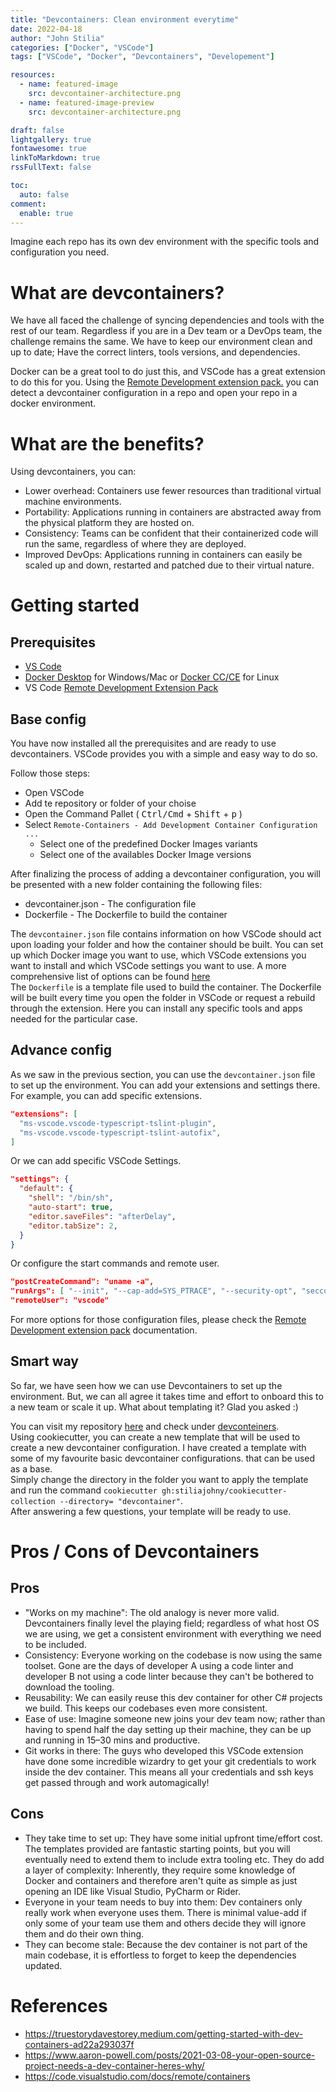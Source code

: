 ```yaml
---
title: "Devcontainers: Clean environment everytime"
date: 2022-04-18
author: "John Stilia"
categories: ["Docker", "VSCode"]
tags: ["VSCode", "Docker", "Devcontainers", "Developement"]

resources:
  - name: featured-image
    src: devcontainer-architecture.png
  - name: featured-image-preview
    src: devcontainer-architecture.png

draft: false
lightgallery: true
fontawesome: true
linkToMarkdown: true
rssFullText: false

toc:
  auto: false
comment:
  enable: true
---
```


<style>
img {
    box-shadow: inset 10px 10px 60px #fff;
    -moz-border-radius:25px;
    border-radius:10px;
}
</style>

Imagine each repo has its own dev environment with the specific tools and configuration you need.

<!--more-->

# What are devcontainers?

We have all faced the challenge of syncing dependencies and tools with the rest of our team. Regardless if you are in a Dev team or a DevOps team, the challenge remains the same. We have to keep our environment clean and up to date; Have the correct linters, tools versions, and dependencies.

Docker can be a great tool to do just this, and VSCode has a great extension to do this for you.
Using the [Remote Development extension pack.](https://aka.ms/vscode-remote/download/extension) you can detect a devcontainer configuration in a repo and open your repo in a docker environment.

# What are the benefits?

Using devcontainers, you can:

- Lower overhead: Containers use fewer resources than traditional virtual machine environments.
- Portability: Applications running in containers are abstracted away from the physical platform they are hosted on.
- Consistency: Teams can be confident that their containerized code will run the same, regardless of where they are deployed.
- Improved DevOps: Applications running in containers can easily be scaled up and down, restarted and patched due to their virtual nature.

# Getting started

## Prerequisites

- [VS Code](https://code.visualstudio.com/download)
- [Docker Desktop](https://www.docker.com/products/docker-desktop/) for Windows/Mac or [Docker CC/CE](https://docs.docker.com/get-docker/) for Linux
- VS Code [Remote Development Extension Pack](https://marketplace.visualstudio.com/items?itemName=ms-vscode-remote.vscode-remote-extensionpack)

## Base config

You have now installed all the prerequisites and are ready to use devcontainers.
VSCode provides you with a simple and easy way to do so.

Follow those steps:

- Open VSCode
- Add te repository or folder of your choise
- Open the Command Pallet ( <kbd>Ctrl/Cmd</kbd> + <kbd>Shift</kbd> + <kbd>p</kbd> )
- Select `Remote-Containers - Add Development Container Configuration ...`
  - Select one of the predefined Docker Images variants
  - Select one of the availables Docker Image versions

After finalizing the process of adding a devcontainer configuration, you will be presented with a new folder containing the following files:

- devcontainer.json - The configuration file
- Dockerfile - The Dockerfile to build the container

The `devcontainer.json` file contains information on how VSCode should act upon loading your folder and how the container should be built.
You can set up which Docker image you want to use, which VSCode extensions you want to install and which VSCode settings you want to use.
A more comprehensive list of options can be found [here](https://code.visualstudio.com/docs/remote/devcontainerjson-reference)<br>
The `Dockerfile` is a template file used to build the container. The Dockerfile will be built every time you open the folder in VSCode or request a rebuild through the extension. Here you can install any specific tools and apps needed for the particular case.

## Advance config

As we saw in the previous section, you can use the `devcontainer.json` file to set up the environment. You can add your extensions and settings there.
For example, you can add specific extensions.

```json
"extensions": [
  "ms-vscode.vscode-typescript-tslint-plugin",
  "ms-vscode.vscode-typescript-tslint-autofix",
]
```

Or we can add specific VSCode Settings.

```json
"settings": {
  "default": {
    "shell": "/bin/sh",
    "auto-start": true,
    "editor.saveFiles": "afterDelay",
    "editor.tabSize": 2,
  }
}
```

Or configure the start commands and remote user.

```json
"postCreateCommand": "uname -a",
"runArgs": [ "--init", "--cap-add=SYS_PTRACE", "--security-opt", "seccomp=unconfined" ],
"remoteUser": "vscode"
```

For more options for those configuration files, please check the [Remote Development extension pack](https://code.visualstudio.com/docs/remote/devcontainerjson-reference) documentation.

## Smart way

So far, we have seen how we can use Devcontainers to set up the environment. But, we can all agree it takes time and effort to onboard this to a new team or scale it up.
What about templating it? Glad you asked :)

You can visit my repository [here](https://github.com/stiliajohny/cookiecutter-collection) and check under [devconteiners](https://github.com/stiliajohny/cookiecutter-collection/tree/main/devcontainer).
<br>
Using cookiecutter, you can create a new template that will be used to create a new devcontainer configuration. I have created a template with some of my favourite basic devcontainer configurations. that can be used as a base. <br>
Simply change the directory in the folder you want to apply the template and run the command `cookiecutter gh:stiliajohny/cookiecutter-collection --directory= "devcontainer"`.<br>
After answering a few questions, your template will be ready to use.

# Pros / Cons of Devcontainers

## Pros

- "Works on my machine": The old analogy is never more valid. Devcontainers finally level the playing field; regardless of what host OS we are using, we get a consistent environment with everything we need to be included.
- Consistency: Everyone working on the codebase is now using the same toolset. Gone are the days of developer A using a code linter and developer B not using a code linter because they can't be bothered to download the tooling.
- Reusability: We can easily reuse this dev container for other C# projects we build. This keeps our codebases even more consistent.
- Ease of use: Imagine someone new joins your dev team now; rather than having to spend half the day setting up their machine, they can be up and running in 15–30 mins and productive.
- Git works in there: The guys who developed this VSCode extension have done some incredible wizardry to get your git credentials to work inside the dev container. This means all your credentials and ssh keys get passed through and work automagically!

## Cons

- They take time to set up: They have some initial upfront time/effort cost. The templates provided are fantastic starting points, but you will eventually need to extend them to include extra tooling etc.
  They do add a layer of complexity: Inherently, they require some knowledge of Docker and containers and therefore aren't quite as simple as just opening an IDE like Visual Studio, PyCharm or Rider.
- Everyone in your team needs to buy into them: Dev containers only really work when everyone uses them. There is minimal value-add if only some of your team use them and others decide they will ignore them and do their own thing.
- They can become stale: Because the dev container is not part of the main codebase, it is effortless to forget to keep the dependencies updated.

# References

- https://truestorydavestorey.medium.com/getting-started-with-dev-containers-ad22a293037f
- https://www.aaron-powell.com/posts/2021-03-08-your-open-source-project-needs-a-dev-container-heres-why/
- https://code.visualstudio.com/docs/remote/containers
